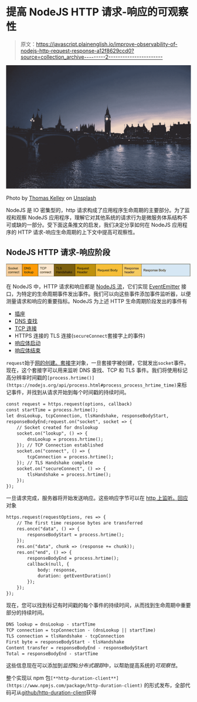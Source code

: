 # 提高 NodeJS HTTP 请求-响应的可观察性

> 原文：<https://javascript.plainenglish.io/improve-observability-of-nodejs-http-request-response-a12f8629ccd0?source=collection_archive---------2----------------------->

![](img/d3f0b13022a7789daa6986c1fa9c898d.png)

Photo by [Thomas Kelley](https://unsplash.com/@thkelley?utm_source=unsplash&utm_medium=referral&utm_content=creditCopyText) on [Unsplash](https://unsplash.com/search/photos/watch-tower?utm_source=unsplash&utm_medium=referral&utm_content=creditCopyText)

NodeJS 是 IO 密集型的，http 请求构成了应用程序生命周期的主要部分。为了监视和观察 NodeJS 应用程序，理解它对其他系统的请求行为是微服务体系结构不可或缺的一部分。受下面这条推文的启发，我们决定分享如何在 NodeJS 应用程序的 HTTP 请求-响应生命周期的上下文中提高可观察性。

## NodeJS HTTP 请求-响应阶段

![](img/5dd9e75694ae355627da2ed0af990d80.png)

在 NodeJS 中，HTTP 请求和响应都是 [NodeJS 流](https://nodejs.org/api/stream.html)，它们实现 [EventEmitter](https://nodejs.org/api/events.html#events_class_eventemitter) 接口，为特定的生命周期事件发出事件。我们可以向这些事件添加事件监听器，以便测量请求和响应的重要指标。NodeJS 为上述 HTTP 生命周期阶段发出的事件有

*   [插座](https://nodejs.org/api/http.html#http_event_socket)
*   [DNS 查找](https://nodejs.org/api/net.html#net_event_lookup)
*   [TCP 连接](https://nodejs.org/api/net.html#net_event_connect)
*   HTTPS 连接的 TLS 连接(`secureConnect`套接字上的事件)
*   [响应体启动](https://nodejs.org/api/stream.html#stream_event_data)
*   [响应体结束](https://nodejs.org/api/stream.html#stream_event_end)

`request`始于[网的创建。套接字](https://nodejs.org/api/net.html#net_class_net_socket)对象，一旦套接字被创建，它就发出`socket`事件。现在，这个套接字可以用来监听 DNS 查找、TCP 和 TLS 事件。我们将使用标记高分辨率时间戳的`[process.hrtime()](https://nodejs.org/api/process.html#process_process_hrtime_time)`来标记事件，并找到从请求开始到每个时间戳的持续时间。

```
const request = https.request(options, callback)
const startTime = process.hrtime();
let dnsLookup, tcpConnection, tlsHandshake, responseBodyStart, responseBodyEnd;request.on("socket", socket => {
    // Socket created for dnslookup
    socket.on("lookup", () => {
        dnsLookup = process.hrtime();
    }); // TCP Connection established
    socket.on("connect", () => {
        tcpConnection = process.hrtime();
    }); // TLS Handshake complete
    socket.on("secureConnect", () => {
        tlsHandshake = process.hrtime();
    });
});
```

一旦请求完成，服务器将开始发送响应。这些响应字节可以在 [http 上监听。回应](https://nodejs.org/api/http.html#http_class_http_serverresponse)对象

```
https.request(requestOptions, res => {
    // The first time response bytes are transferred
    res.once("data", () => {
        responseBodyStart = process.hrtime();
    });
    res.on("data", chunk => (response += chunk));
    res.on("end", () => {
        responseBodyEnd = process.hrtime();
        callback(null, {
            body: response,
            duration: getEventDuration()
        });
    });
});
```

现在，您可以找到标记有时间戳的每个事件的持续时间，从而找到生命周期中重要部分的持续时间。

```
DNS lookup = dnsLookup - startTime
TCP connection = tcpConnection - (dnsLookup || startTime)
TLS connection = tlsHandshake - tcpConnection
First byte = responseBodyStart - tlsHandshake
Content transfer = responseBodyEnd - responseBodyStart
Total = responseBodyEnd - startTime
```

这些信息现在可以添加到*监控*和*分布式跟踪*中，以帮助提高系统的*可观察性*。

整个实现以 npm 包`[**http-duration-client**](https://www.npmjs.com/package/http-duration-client)` 的形式发布，全部代码可从[github/http-duration-client](https://github.com/congruencelabs/http-duration-client)获得